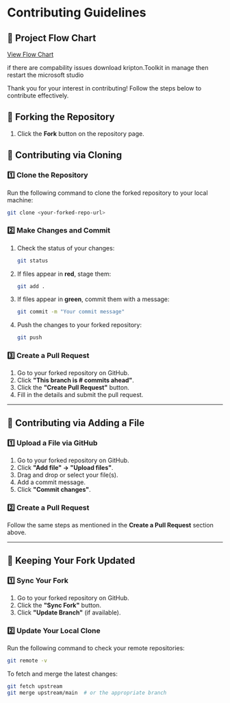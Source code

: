 # Contributing Guidelines

## 🔹 Project Flow Chart
[View Flow Chart](https://www.canva.com/design/DAGkyrPO5nI/_BQfT7yNz2cGKoukrkZ3OQ/edit?utm_content=DAGkyrPO5nI&utm_campaign=designshare&utm_medium=link2&utm_source=sharebutton)

if there are compability issues download kripton.Toolkit in manage <nuget> then restart the microsoft studio  

Thank you for your interest in contributing! Follow the steps below to contribute effectively.

## 🔹 Forking the Repository
1. Click the **Fork** button on the repository page.

## 🔹 Contributing via Cloning

### 1️⃣ Clone the Repository
Run the following command to clone the forked repository to your local machine:
```sh
git clone <your-forked-repo-url>
```

### 2️⃣ Make Changes and Commit
1. Check the status of your changes:
   ```sh
   git status
   ```
2. If files appear in **red**, stage them:
   ```sh
   git add .
   ```
3. If files appear in **green**, commit them with a message:
   ```sh
   git commit -m "Your commit message"
   ```
4. Push the changes to your forked repository:
   ```sh
   git push
   ```

### 3️⃣ Create a Pull Request
1. Go to your forked repository on GitHub.
2. Click **"This branch is # commits ahead"**.
3. Click the **"Create Pull Request"** button.
4. Fill in the details and submit the pull request.

---

## 🔹 Contributing via Adding a File

### 1️⃣ Upload a File via GitHub
1. Go to your forked repository on GitHub.
2. Click **"Add file" → "Upload files"**.
3. Drag and drop or select your file(s).
4. Add a commit message.
5. Click **"Commit changes"**.

### 2️⃣ Create a Pull Request
Follow the same steps as mentioned in the **Create a Pull Request** section above.

---

## 🔹 Keeping Your Fork Updated

### 1️⃣ Sync Your Fork
1. Go to your forked repository on GitHub.
2. Click the **"Sync Fork"** button.
3. Click **"Update Branch"** (if available).

### 2️⃣ Update Your Local Clone
Run the following command to check your remote repositories:
```sh
git remote -v
```
To fetch and merge the latest changes:
```sh
git fetch upstream  
git merge upstream/main  # or the appropriate branch
```

